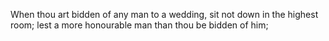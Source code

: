 When thou art bidden of any man to a wedding, sit not down in the highest room; lest a more honourable man than thou be bidden of him;
